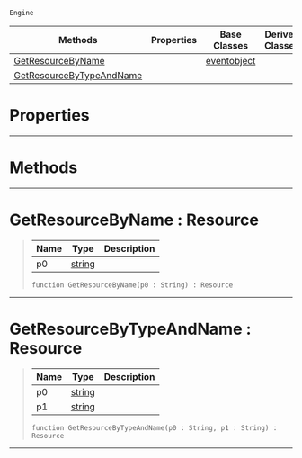  `Engine`

|Methods|Properties|Base Classes|Derived Classes|
|---|---|---|---|
|[ GetResourceByName](https://github.com/zeroengineteam/ZeroDocs/code_reference/class_reference/resourcesystem.markdown#getresourcebyname-zero-e)| |[eventobject](https://github.com/zeroengineteam/ZeroDocs/code_reference/class_reference/eventobject.markdown)| |
|[ GetResourceByTypeAndName](https://github.com/zeroengineteam/ZeroDocs/code_reference/class_reference/resourcesystem.markdown#getresourcebytypeandname)| | | |


 #  Properties


---  
 #  Methods


---  
 #  GetResourceByName : Resource

> 
> |Name|Type|Description|
> |---|---|---|
> |p0|[string](https://github.com/zeroengineteam/ZeroDocs/code_reference/zilch_base_types/string.markdown)| |
> ``` lang=cpp, name=Zilch
> function GetResourceByName(p0 : String) : Resource
> ``` 


---  
 #  GetResourceByTypeAndName : Resource

> 
> |Name|Type|Description|
> |---|---|---|
> |p0|[string](https://github.com/zeroengineteam/ZeroDocs/code_reference/zilch_base_types/string.markdown)| |
> |p1|[string](https://github.com/zeroengineteam/ZeroDocs/code_reference/zilch_base_types/string.markdown)| |
> ``` lang=cpp, name=Zilch
> function GetResourceByTypeAndName(p0 : String, p1 : String) : Resource
> ``` 


---  
 

 